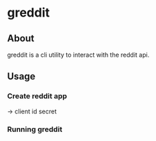 # greddit

## About

greddit is a cli utility to interact with the reddit api.

## Usage

### Create reddit app
 -> client id secret

### Running greddit


